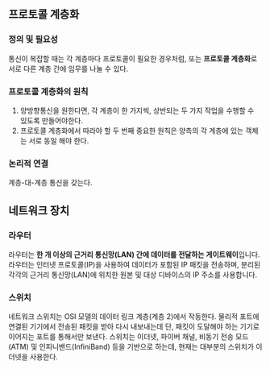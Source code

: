 ## 프로토콜 계층화

### 정의 및 필요성

통신이 복잡할 때는 각 계층마다 프로토콜이 필요한 경우처럼, 또는 **프로토콜 계층화**로 서로 다른 계층 간에 임무를 나눌 수 있다.

### 프로토콜 계층화의 원칙

1. 양방향통신을 원한다면, 각 계층이 한 가지씩, 상반되는 두 가지 작업을 수행할 수 있도록 만들어야한다.
2. 프로토콜 계층화에서 따라야 할 두 번째 중요한 원칙은 양측의 각 계층에 있는 객체는 서로 동일 해야 한다.

### 논리적 연결

계층-대-계층 통신을 갖는다.

## 네트워크 장치

### 라우터

라우터는 **한 개 이상의 근거리 통신망(LAN) 간에 데이터를 전달하는 게이트웨이**입니다. 라우터는 인터넷 프로토콜(IP)을 사용하여 데이터가 포함된 IP 패킷을 전송하며, 분리된 각각의 근거리 통신망(LAN)에 위치한 원본 및 대상 디바이스의 IP 주소를 사용합니다.

### 스위치

네트워크 스위치는 OSI 모델의 데이터 링크 계층(계층 2)에서 작동한다. 물리적 포트에 연결된 기기에서 전송된 패킷을 받아 다시 내보내는데 단, 패킷이 도달해야 하는 기기로 이어지는 포트를 통해서만 보낸다. 스위치는 이더넷, 파이버 채널, 비동기 전송 모드(ATM) 및 인피니밴드(InfiniBand) 등을 기반으로 하는데, 현재는 대부분의 스위치가 이더넷을 사용한다.